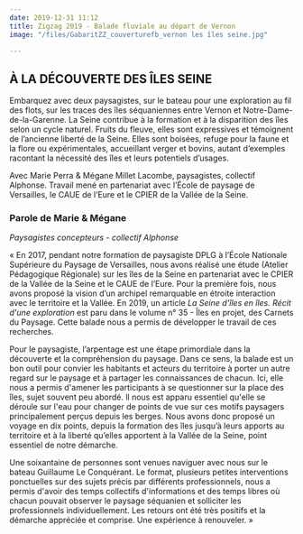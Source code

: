 ```yaml
---
date: 2019-12-31 11:12
title: Zigzag 2019 - Balade fluviale au départ de Vernon
image: "/files/GabaritZZ_couverturefb_vernon les îles seine.jpg"

---
```

## À LA DÉCOUVERTE DES ÎLES SEINE

Embarquez avec deux paysagistes, sur le bateau pour une exploration au fil des flots, sur les traces des îles séquaniennes entre Vernon et Notre-Dame-de-la-Garenne. La Seine contribue à la formation et à la disparition des îles selon un cycle naturel. Fruits du fleuve, elles sont expressives et témoignent de l’ancienne liberté de la Seine. Elles sont boisées, refuge pour la faune et la flore ou expérimentales, accueillant verger et bovins, autant d’exemples racontant la nécessité des îles et leurs potentiels d’usages.

Avec Marie Perra & Mégane Millet Lacombe, paysagistes, collectif Alphonse. Travail mené en partenariat avec l’École de paysage de Versailles, le CAUE de l’Eure et le CPIER de la Vallée de la Seine.

### Parole de Marie & Mégane

_Paysagistes concepteurs - collectif Alphonse_

« En 2017, pendant notre formation de paysagiste DPLG à l’École Nationale Supérieure du Paysage de Versailles, nous avons réalisé une étude (Atelier Pédagogique Régionale) sur les îles de la Seine en partenariat avec le CPIER de la Vallée de la Seine et le CAUE de l’Eure. Pour la première fois, nous avons proposé la vision d’un archipel remarquable en étroite interaction avec le territoire et la Vallée. En 2019, un article _La Seine d'îles en îles. Récit d'une exploration_ est paru dans le volume n° 35 - Îles en projet, des Carnets du Paysage. Cette balade nous a permis de développer le travail de ces recherches.

Pour le paysagiste, l’arpentage est une étape primordiale dans la découverte et la compréhension du paysage. Dans ce sens, la balade est un bon outil pour convier les habitants et acteurs du territoire à porter un autre regard sur le paysage et à partager les connaissances de chacun. Ici, elle nous a permis d'amener les participants à se questionner sur la place des îles, sujet souvent peu abordé. ll nous est apparu essentiel qu'elle se déroule sur l'eau pour changer de points de vue sur ces motifs paysagers principalement perçus depuis les berges. Nous avons donc proposé un voyage en dix points, depuis la formation des îles jusqu’à leurs apports au territoire et à la liberté qu’elles apportent à la Vallée de la Seine, point essentiel de notre démarche.

Une soixantaine de personnes sont venues naviguer avec nous sur le bateau Guillaume Le Conquérant. Le format, plusieurs petites interventions ponctuelles sur des sujets précis par différents professionnels, nous a permis d'avoir des temps collectifs d'informations et des temps libres où chacun pouvait observer le paysage séquanien et solliciter les professionnels individuellement. Les retours ont été très positifs et la démarche appréciée et comprise. Une expérience à renouveler. »